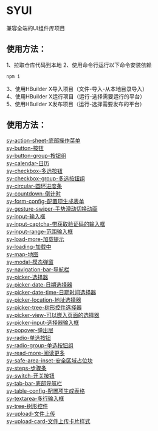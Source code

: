 SYUI
===========================
兼容全端的UI组件库项目

使用方法：
---------------------------
1、拉取仓库代码到本地
2、使用命令行运行以下命令安装依赖
```js
npm i
```
3、使用HBuilder X导入项目（文件-导入-从本地目录导入）<br>
4、使用HBuilder X运行项目（运行-选择需要运行的平台）<br>
5、使用HBuilder X发布项目（运行-选择需要发布的平台）<br>

使用方法：
---------------------------
[sy-action-sheet-底部操作菜单](https://github.com/i-yxs/sy-ui/tree/main/components/sy-ui/components/sy-action-sheet/README.md)<br>
[sy-button-按钮](https://github.com/i-yxs/sy-ui/tree/main/components/sy-ui/components/sy-button/README.md)<br>
[sy-button-group-按钮组](https://github.com/i-yxs/sy-ui/tree/main/components/sy-ui/components/sy-button-group/README.md)<br>
[sy-calendar-日历](https://github.com/i-yxs/sy-ui/tree/main/components/sy-ui/components/sy-calendar/README.md)<br>
[sy-checkbox-多选按钮](https://github.com/i-yxs/sy-ui/tree/main/components/sy-ui/components/sy-checkbox/README.md)<br>
[sy-checkbox-group-多选按钮组](https://github.com/i-yxs/sy-ui/tree/main/components/sy-ui/components/sy-checkbox-group/README.md)<br>
[sy-circular-圆环进度条](https://github.com/i-yxs/sy-ui/tree/main/components/sy-ui/components/sy-circular/README.md)<br>
[sy-countdown-倒计时](https://github.com/i-yxs/sy-ui/tree/main/components/sy-ui/components/sy-countdown/README.md)<br>
[sy-form-config-配置项生成表单](https://github.com/i-yxs/sy-ui/tree/main/components/sy-ui/components/sy-form-config/README.md)<br>
[sy-gesture-swiper-手势滑动切换动画](https://github.com/i-yxs/sy-ui/tree/main/components/sy-ui/components/sy-gesture-swiper/README.md)<br>
[sy-input-输入框](https://github.com/i-yxs/sy-ui/tree/main/components/sy-ui/components/sy-input/README.md)<br>
[sy-input-captcha-带获取验证码的输入框](https://github.com/i-yxs/sy-ui/tree/main/components/sy-ui/components/sy-input-captcha/README.md)<br>
[sy-input-range-范围输入框](https://github.com/i-yxs/sy-ui/tree/main/components/sy-ui/components/sy-input-range/README.md)<br>
[sy-load-more-加载提示](https://github.com/i-yxs/sy-ui/tree/main/components/sy-ui/components/sy-load-more/README.md)<br>
[sy-loading-加载中](https://github.com/i-yxs/sy-ui/tree/main/components/sy-ui/components/sy-loading/README.md)<br>
[sy-map-地图](https://github.com/i-yxs/sy-ui/tree/main/components/sy-ui/components/sy-map/README.md)<br>
[sy-modal-模态弹窗](https://github.com/i-yxs/sy-ui/tree/main/components/sy-ui/components/sy-modal/README.md)<br>
[sy-navigation-bar-导航栏](https://github.com/i-yxs/sy-ui/tree/main/components/sy-ui/components/sy-navigation-bar/README.md)<br>
[sy-picker-选择器](https://github.com/i-yxs/sy-ui/tree/main/components/sy-ui/components/sy-picker/README.md)<br>
[sy-picker-date-日期选择器](https://github.com/i-yxs/sy-ui/tree/main/components/sy-ui/components/sy-picker-date/README.md)<br>
[sy-picker-date-time-日期时间选择器](https://github.com/i-yxs/sy-ui/tree/main/components/sy-ui/components/sy-picker-date-time/README.md)<br>
[sy-picker-location-地址选择器](https://github.com/i-yxs/sy-ui/tree/main/components/sy-ui/components/sy-picker-location/README.md)<br>
[sy-picker-tree-树形控件选择器](https://github.com/i-yxs/sy-ui/tree/main/components/sy-ui/components/sy-picker-tree/README.md)<br>
[sy-picker-view-可以嵌入页面的选择器](https://github.com/i-yxs/sy-ui/tree/main/components/sy-ui/components/sy-picker-view/README.md)<br>
[sy-picker-input-选择器输入框](https://github.com/i-yxs/sy-ui/tree/main/components/sy-ui/components/sy-picker-input/README.md)<br>
[sy-popover-弹出层](https://github.com/i-yxs/sy-ui/tree/main/components/sy-ui/components/sy-popover/README.md)<br>
[sy-radio-单选按钮](https://github.com/i-yxs/sy-ui/tree/main/components/sy-ui/components/sy-radio/README.md)<br>
[sy-radio-group-单选按钮组](https://github.com/i-yxs/sy-ui/tree/main/components/sy-ui/components/sy-radio-group/README.md)<br>
[sy-read-more-阅读更多](https://github.com/i-yxs/sy-ui/tree/main/components/sy-ui/components/sy-read-more/README.md)<br>
[sy-safe-area-inset-安全区域占位块](https://github.com/i-yxs/sy-ui/tree/main/components/sy-ui/components/sy-safe-area-inset/README.md)<br>
[sy-steps-步骤条](https://github.com/i-yxs/sy-ui/tree/main/components/sy-ui/components/sy-steps/README.md)<br>
[sy-switch-开关按钮](https://github.com/i-yxs/sy-ui/tree/main/components/sy-ui/components/sy-switch/README.md)<br>
[sy-tab-bar-底部导航栏](https://github.com/i-yxs/sy-ui/tree/main/components/sy-ui/components/sy-tab-bar/README.md)<br>
[sy-table-config-配置项生成表格](https://github.com/i-yxs/sy-ui/tree/main/components/sy-ui/components/sy-table-config/README.md)<br>
[sy-textarea-多行输入框](https://github.com/i-yxs/sy-ui/tree/main/components/sy-ui/components/sy-textarea/README.md)<br>
[sy-tree-树形控件](https://github.com/i-yxs/sy-ui/tree/main/components/sy-ui/components/sy-tree/README.md)<br>
[sy-upload-文件上传](https://github.com/i-yxs/sy-ui/tree/main/components/sy-ui/components/sy-upload/README.md)<br>
[sy-upload-card-文件上传卡片样式](https://github.com/i-yxs/sy-ui/tree/main/components/sy-ui/components/sy-upload-card/README.md)<br>

